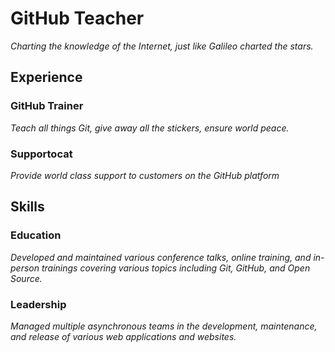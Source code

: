 # GitHub Teacher

_Charting the knowledge of the Internet, just like Galileo charted the stars._

## Experience

### GitHub Trainer

_Teach all things Git, give away all the stickers, ensure world peace._

<!--
  Note here: Learners -- yup, you found the error!
  Course maintainers -- leave the italics with * instead of _ for the error case.
-->

### Supportocat

_Provide world class support to customers on the GitHub platform_

## Skills

### Education

_Developed and maintained various conference talks, online training, and in-person trainings covering various topics including Git, GitHub, and Open Source._

### Leadership

_Managed multiple asynchronous teams in the development, maintenance, and release of various web applications and websites._
